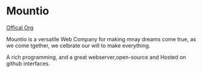# Mountio
[Offical Org](https://github.com/mountio/)


Mountio is a versatile Web Company for making mnay dreams come true, as we come tgether, we celbrate our will to make everything.


A rich programming, and a great webserver,open-source and Hosted on github interfaces.


